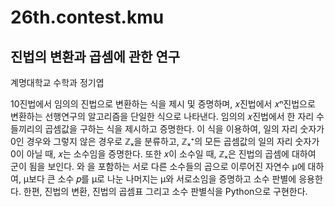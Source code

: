 # 26th.contest.kmu

## 진법의 변환과 곱셈에 관한 연구

계명대학교 수학과 정기엽

10진법에서 임의의 진법으로 변환하는 식을 제시 및 증명하며, 𝑥진법에서 𝑥ⁿ진법으로 변환하는 선행연구의 알고리즘을 단일한 식으로 나타낸다. 임의의 𝑥진법에서 한 자리 수들끼리의 곱셈값을 구하는 식을 제시하고 증명한다. 이 식을 이용하여, 일의 자리 숫자가 0인 경우와 그렇지 않은 경우로 ℤₓ을 분류하고, ℤₓ⁺의 모든 곱셈값의 일의 자리 숫자가 0이 아닐 때, 𝑥는 소수임을 증명한다. 또한 𝑥이 소수일 때, ℤₓ은 진법의 곱셈에 대하여 군이 됨을 보인다. 와 을 포함하는 서로 다른 소수들의 곱으로 이루어진 자연수 µ에 대하여, µ보다 큰 소수 𝑝를 µ로 나눈 나머지는 µ와 서로소임을 증명하고 소수 판별에 응용한다. 한편, 진법의 변환, 진법의 곱셈표 그리고 소수 판별식을 Python으로 구현한다.
